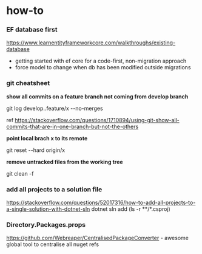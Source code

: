 # how-to

### EF database first

https://www.learnentityframeworkcore.com/walkthroughs/existing-database
- getting started with ef core for a code-first, non-migration approach
- force model to change when db has been modified outside migrations

### git cheatsheet

**show all commits on a feature branch not coming from develop branch**

git log develop..feature/x --no-merges

ref https://stackoverflow.com/questions/1710894/using-git-show-all-commits-that-are-in-one-branch-but-not-the-others

**point local brach x to its remote**

git reset --hard origin/x

**remove untracked files from the working tree**

git clean -f <path>

### add all projects to a solution file 
https://stackoverflow.com/questions/52017316/how-to-add-all-projects-to-a-single-solution-with-dotnet-sln
dotnet sln add (ls -r **/*.csproj)

### Directory.Packages.props
https://github.com/Webreaper/CentralisedPackageConverter - awesome global tool to centralise all nuget refs